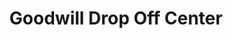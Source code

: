 ---
title: "Goodwill Drop Off Center"
url: /wayland/goodwill-drop-off-center/
shop: Gebrauchtwaren
---